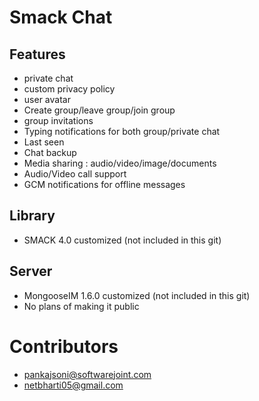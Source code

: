 # Smack Chat

## Features

* private chat
* custom privacy policy
* user avatar
* Create group/leave group/join group
* group invitations
* Typing notifications for both group/private chat
* Last seen
* Chat backup
* Media sharing : audio/video/image/documents
* Audio/Video call support
* GCM notifications for offline messages

## Library

* SMACK 4.0 customized (not included in this git)

## Server

* MongooseIM 1.6.0 customized (not included in this git)
* No plans of making it public

# Contributors

* pankajsoni@softwarejoint.com
* netbharti05@gmail.com
